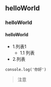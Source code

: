 ## helloWorld
### helloWorld
#### helloWorld
- 1.列表1
    - 1.1 列表
- 2.列表

```
console.log('你好')
```

> 注意
